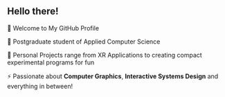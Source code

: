 ## Hello there!

🌟 Welcome to My GitHub Profile

🚀 Postgraduate student of Applied Computer Science

🔨 Personal Projects range from XR Applications to creating compact experimental programs for fun

⚡ Passionate about **Computer Graphics**, **Interactive Systems Design** and everything in between!


<!--
**hunsri/hunsri** is a ✨ _special_ ✨ repository because its `README.md` (this file) appears on your GitHub profile.

Here are some ideas to get you started:

- 🔭 I’m currently working on ...
- 🌱 I’m currently learning ...
- 👯 I’m looking to collaborate on ...
- 🤔 I’m looking for help with ...
- 💬 Ask me about ...
- 📫 How to reach me: ...
- 😄 Pronouns: ...
- ⚡ Fun fact: ...
-->
